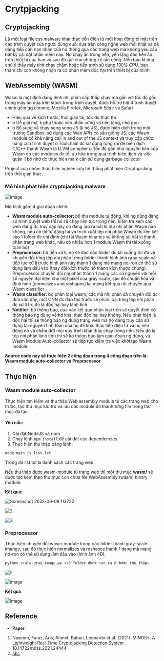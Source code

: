 # Crytpjacking

## Cryptojacking
Là một loại fileless malware khai thác tiền điện tử mới hoạt động bí mật trên các trình duyệt của người dùng cuối dựa trên công nghệ web mới nhất và dễ dàng tiếp cận nạn nhân của nó thông qua các trang web mà không yêu cầu bất kỳ cài đặt phần mềm nào. Nó chạy ẩn trong nền, yên lặng đào tiền ảo trên thiết bị của bạn và sau đó gửi cho những kẻ tấn công. Nếu bạn không chú ý thấy máy tính chạy chậm hoặc tiến trình sử dụng 100% CPU, bạn thậm chí còn không nhận ra có phần mềm độc hại trên thiết bị của mình.
## WebAssembly (WASM)
Wasm là một định dạng lệnh nhị phân cấp thấp chạy mã gần với tốc độ gốc trong máy ảo dựa trên stack trong trình duyệt, được hỗ trợ bởi 4 trình duyệt chính gồm gg chrome, Mozilla Firefox, Microsoft Edge và Safari
- Hiệu quả về kích thước, thời gian tải, tốc độ thực thi
- o	Dễ giải mã, k phụ thuộc vào phần cứng và nền tảng, nhỏ gọn
- o	Bổ sung và chạy song song JS (k bỏ JS), được biên dịch trong môi trường Sandbox, sử dụng các Web APIs có sẵn giống JS, các Wasm module có khả năng call in and out of the JS context và truy cập chức năng của trình duyệt
o	Toolchain đc sử dụng rộng rãi để biên dịch C/C++ thành Wasm là LLVM complier
o	Tốc độ gần như nguyên bản của Wasm do các modules đc tối ưu hóa trong quá trình biên dịch và việc quản lí bộ nhớ đc thực hiện mà k cần sử dụng garbage collector

Project của nhóm thực hiện nghiên cứu hệ thống phát hiện Cryptojacking trên thời gian thực.

### Mô hình phát hiện cryptojacking malware

![image](https://user-images.githubusercontent.com/60861471/172760533-1a619601-52d1-4a85-ae02-713beb2dd524.png)
 
Mô hình gồm 4 giai đoạn chính:
- **Wasm module auto-collector:** bộ thu module tự động, khi ng dùng đang sd trình duyệt web thì nó sẽ chạy liên tục trong nền, kiểm tra xem các web đang đc truy cập này có đang tạo ra bất kì tệp nhị phân Wasm nào không, nếu có thì tự động tải và trích xuất tệp nhị phân Wasm đc liên kết vào 1 folder đc chỉ định (chỉ tải Wasm binaries và không tải bất kì thành phần trang web khác, nếu có nhiều hơn 1 module Wasm thì tải xuống toàn bộ)
- **Preprocessor:** bộ tiền xử lí, nó sẽ đọc các folder đc tải xuống trc đó và chuyển đổi từng tệp nhị phân trong folder thành hình ảnh gray-scale và tiếp tục xử lí trước hình ảnh này thành 1 dạng mà mạng nơ-ron có thể sử dụng làm đầu vào (thay đổi kích thước nó thành kích thước chung). Preprocessor chuyển đổi nhị phân thành 1 mảng các số nguyên với mỗi số nguyên đại diện cho một pixel của gray-scale, sau đó chuẩn hóa và định hình (normalizes and reshapes) lại mảng kết quả rồi chuyển qua Wasm classifier
- **Wasm classifier:** bộ phân loại wasm, các mã nhị phân đã chuyển đổi đc đưa vào đây, một CNN đc đào tạo trước sẽ phân loại từng tệp nhị phân đc xử lí trc đó là độc hại hay lành tính
- **Notifier:** bộ thông báo, dựa vào kết quả phân loại trên sẽ quyết định có thông báo ng dùng về hd khai thác độc hại hay không. Nếu phát hiện là độc hại thì sẽ thông báo ng dùng trang web mà họ đang truy cập sử dụng tài nguyên tính toán của họ để khai thác tiền điện tử và họ nên đóng nó và chấm dứt mọi quy trình khai thác chạy trong nền. Nếu đó là tệp nhị phân lành tính thì sẽ ko thông báo làm gián đoạn ng dùng, và Wasm Module Auto-collector sẽ tiếp tục kiểm tra việc khởi tạo Wasm module 

**Source code này sẽ thực hiện 2 công đoạn trong 4 công đoạn trên là: Wasm module auto-collector và Preprocessor**
## Thực hiện
### Wasm module auto-collector
Thực hiện tìm kiếm và thu thập Web assembly module từ các trang web cho trước, tạo thư mục lưu trữ và lưu các module đó thành từng file trong thư mục đã tạo.
#### Yêu cầu:
1. Cài đặt NodeJS và npm
2. Chạy lệnh <code>npm install</code> để cài đặt các dependencies
3. Thực hiện thu thập bằng lệnh: 
~~~bash
node main.js list.txt
~~~

Trong đó list.txt là danh sách các trang web.

Nếu thu thập được wasm-module từ trang web thì một thu mục **wasm/** sẽ được tạo kèm theo thư mục con chứa file WebAssembly (wasm) binary module.

**Kết quả:**

![Screenshot 2022-06-09 113722](https://user-images.githubusercontent.com/60861471/172765247-3baf205f-364d-4f9c-a40f-04d03b923823.png)

![2](https://user-images.githubusercontent.com/60861471/172765708-3d471223-25b1-4a83-9818-220deb79081e.png)

![3](https://user-images.githubusercontent.com/60861471/172765966-da785733-88f5-4c37-b207-93a5b914167e.png)

### Preprocessor
Thực hiện chuyển đổi wasm-module trong các folder thành gray-scale imange, sau đó thực hiện normalizes và reshapes thành 1 dạng mà mạng nơ-ron có thể sử dụng làm đầu vào (hình ảnh 4D).

~~~bash
python scale-gray-image.py <số folder được tạo ra ở bước thu thập>
~~~

![5](https://user-images.githubusercontent.com/60861471/172768096-7979a239-f108-47a4-8d6c-2b954b3972be.png)

![image](https://user-images.githubusercontent.com/60861471/172768260-923a7ba2-ee8b-49aa-9121-5674879e0493.png)

**Kết quả**

![image](https://user-images.githubusercontent.com/60861471/172768414-29f326c9-0926-4f9a-9e49-b8e3c0828bad.png)

## Reference
- **Paper**:
1. Naseem, Faraz, Aris, Ahmet, Babun, Leonardo et al. (2021). MINOS*: A Lightweight Real-Time Cryptojacking Detection System . 10.14722/ndss.2021.24444
2. [abc](https://github.com/m4riuz/wasm-collector)
